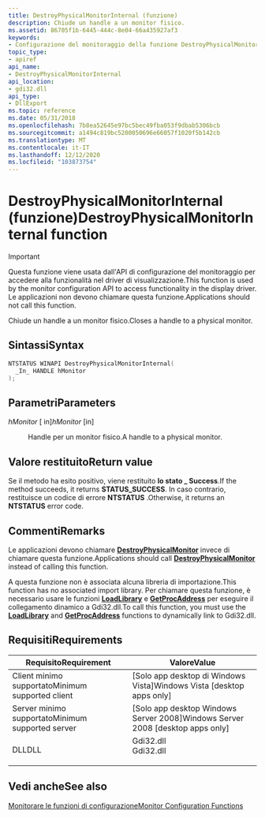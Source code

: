 ```yaml
---
title: DestroyPhysicalMonitorInternal (funzione)
description: Chiude un handle a un monitor fisico.
ms.assetid: 86705f1b-6445-444c-8e04-66a435927af3
keywords:
- Configurazione del monitoraggio della funzione DestroyPhysicalMonitorInternal
topic_type:
- apiref
api_name:
- DestroyPhysicalMonitorInternal
api_location:
- gdi32.dll
api_type:
- DllExport
ms.topic: reference
ms.date: 05/31/2018
ms.openlocfilehash: 7b8ea52645e97bc5bec49fba053f9dbab5306bcb
ms.sourcegitcommit: a1494c819bc5200050696e66057f1020f5b142cb
ms.translationtype: MT
ms.contentlocale: it-IT
ms.lasthandoff: 12/12/2020
ms.locfileid: "103873754"
---
```

# <a name="destroyphysicalmonitorinternal-function"></a><span data-ttu-id="31af4-104">DestroyPhysicalMonitorInternal (funzione)</span><span class="sxs-lookup"><span data-stu-id="31af4-104">DestroyPhysicalMonitorInternal function</span></span>

> [!IMPORTANT]
> <span data-ttu-id="31af4-105">Questa funzione viene usata dall'API di configurazione del monitoraggio per accedere alla funzionalità nel driver di visualizzazione.</span><span class="sxs-lookup"><span data-stu-id="31af4-105">This function is used by the monitor configuration API to access functionality in the display driver.</span></span> <span data-ttu-id="31af4-106">Le applicazioni non devono chiamare questa funzione.</span><span class="sxs-lookup"><span data-stu-id="31af4-106">Applications should not call this function.</span></span>

 

<span data-ttu-id="31af4-107">Chiude un handle a un monitor fisico.</span><span class="sxs-lookup"><span data-stu-id="31af4-107">Closes a handle to a physical monitor.</span></span>

## <a name="syntax"></a><span data-ttu-id="31af4-108">Sintassi</span><span class="sxs-lookup"><span data-stu-id="31af4-108">Syntax</span></span>


```C++
NTSTATUS WINAPI DestroyPhysicalMonitorInternal(
  _In_ HANDLE hMonitor
);
```



## <a name="parameters"></a><span data-ttu-id="31af4-109">Parametri</span><span class="sxs-lookup"><span data-stu-id="31af4-109">Parameters</span></span>

<dl> <dt>

<span data-ttu-id="31af4-110">*hMonitor* \[ in\]</span><span class="sxs-lookup"><span data-stu-id="31af4-110">*hMonitor* \[in\]</span></span>
</dt> <dd>

<span data-ttu-id="31af4-111">Handle per un monitor fisico.</span><span class="sxs-lookup"><span data-stu-id="31af4-111">A handle to a physical monitor.</span></span>

</dd> </dl>

## <a name="return-value"></a><span data-ttu-id="31af4-112">Valore restituito</span><span class="sxs-lookup"><span data-stu-id="31af4-112">Return value</span></span>

<span data-ttu-id="31af4-113">Se il metodo ha esito positivo, viene restituito **lo stato \_ Success**.</span><span class="sxs-lookup"><span data-stu-id="31af4-113">If the method succeeds, it returns **STATUS\_SUCCESS**.</span></span> <span data-ttu-id="31af4-114">In caso contrario, restituisce un codice di errore **NTSTATUS** .</span><span class="sxs-lookup"><span data-stu-id="31af4-114">Otherwise, it returns an **NTSTATUS** error code.</span></span>

## <a name="remarks"></a><span data-ttu-id="31af4-115">Commenti</span><span class="sxs-lookup"><span data-stu-id="31af4-115">Remarks</span></span>

<span data-ttu-id="31af4-116">Le applicazioni devono chiamare [**DestroyPhysicalMonitor**](/windows/desktop/api/PhysicalMonitorEnumerationAPI/nf-physicalmonitorenumerationapi-destroyphysicalmonitor) invece di chiamare questa funzione.</span><span class="sxs-lookup"><span data-stu-id="31af4-116">Applications should call [**DestroyPhysicalMonitor**](/windows/desktop/api/PhysicalMonitorEnumerationAPI/nf-physicalmonitorenumerationapi-destroyphysicalmonitor) instead of calling this function.</span></span>

<span data-ttu-id="31af4-117">A questa funzione non è associata alcuna libreria di importazione.</span><span class="sxs-lookup"><span data-stu-id="31af4-117">This function has no associated import library.</span></span> <span data-ttu-id="31af4-118">Per chiamare questa funzione, è necessario usare le funzioni [**LoadLibrary**](/windows/desktop/api/libloaderapi/nf-libloaderapi-loadlibrarya) e [**GetProcAddress**](/windows/desktop/api/libloaderapi/nf-libloaderapi-getprocaddress) per eseguire il collegamento dinamico a Gdi32.dll.</span><span class="sxs-lookup"><span data-stu-id="31af4-118">To call this function, you must use the [**LoadLibrary**](/windows/desktop/api/libloaderapi/nf-libloaderapi-loadlibrarya) and [**GetProcAddress**](/windows/desktop/api/libloaderapi/nf-libloaderapi-getprocaddress) functions to dynamically link to Gdi32.dll.</span></span>

## <a name="requirements"></a><span data-ttu-id="31af4-119">Requisiti</span><span class="sxs-lookup"><span data-stu-id="31af4-119">Requirements</span></span>



| <span data-ttu-id="31af4-120">Requisito</span><span class="sxs-lookup"><span data-stu-id="31af4-120">Requirement</span></span> | <span data-ttu-id="31af4-121">Valore</span><span class="sxs-lookup"><span data-stu-id="31af4-121">Value</span></span> |
|-------------------------------------|--------------------------------------------------------------------------------------|
| <span data-ttu-id="31af4-122">Client minimo supportato</span><span class="sxs-lookup"><span data-stu-id="31af4-122">Minimum supported client</span></span><br/> | <span data-ttu-id="31af4-123">\[Solo app desktop di Windows Vista\]</span><span class="sxs-lookup"><span data-stu-id="31af4-123">Windows Vista \[desktop apps only\]</span></span><br/>                                       |
| <span data-ttu-id="31af4-124">Server minimo supportato</span><span class="sxs-lookup"><span data-stu-id="31af4-124">Minimum supported server</span></span><br/> | <span data-ttu-id="31af4-125">\[Solo app desktop Windows Server 2008\]</span><span class="sxs-lookup"><span data-stu-id="31af4-125">Windows Server 2008 \[desktop apps only\]</span></span><br/>                                 |
| <span data-ttu-id="31af4-126">DLL</span><span class="sxs-lookup"><span data-stu-id="31af4-126">DLL</span></span><br/>                      | <dl> <span data-ttu-id="31af4-127"><dt>Gdi32.dll</dt></span><span class="sxs-lookup"><span data-stu-id="31af4-127"><dt>Gdi32.dll</dt></span></span> </dl> |



## <a name="see-also"></a><span data-ttu-id="31af4-128">Vedi anche</span><span class="sxs-lookup"><span data-stu-id="31af4-128">See also</span></span>

<dl> <dt>

[<span data-ttu-id="31af4-129">Monitorare le funzioni di configurazione</span><span class="sxs-lookup"><span data-stu-id="31af4-129">Monitor Configuration Functions</span></span>](monitor-configuration-functions.md)
</dt> </dl>

 


